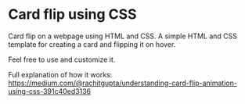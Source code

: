 # Card flip using CSS

Card flip on a webpage using HTML and CSS. A simple HTML and CSS template for creating a card and flipping it on hover.

Feel free to use and customize it. 

Full explanation of how it works: https://medium.com/@rachitgupta/understanding-card-flip-animation-using-css-391c40ed3136
